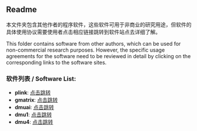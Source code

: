 ## Readme

本文件夹包含其他作者的程序软件，这些软件可用于非商业的研究用途，但软件的具体使用协议需要使用者点击相应链接跳转到软件站点去详细了解。

This folder contains software from other authors, which can be used for non-commercial research purposes. However, the specific usage agreements for the software need to be reviewed in detail by clicking on the corresponding links to the software sites.

### 软件列表 / Software List:

- **plink**: [点击跳转](http://www.cog-genomics.org/plink/1.9/index)
- **gmatrix**: [点击跳转](https://github.com/chaoning/GMAT)
- **dmuai**: [点击跳转](https://dmu.ghpc.au.dk/dmu/index.html)
- **dmu1**: [点击跳转](https://dmu.ghpc.au.dk/dmu/index.html)
- **dmu4**: [点击跳转](https://dmu.ghpc.au.dk/dmu/index.html)
